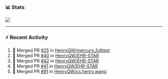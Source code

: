 ### :bar_chart: Stats

<a href="#">
  <img align="center" src="https://github-readme-stats.vercel.app/api?username=henryqw&count_private=true&show_icons=true" />
</a>
<!-- <a href="#">
  <img align="center" src="https://github-readme-stats-git-master.henryqw.vercel.app/api/top-langs/?username=HenryQW&layout=compact" />
</a> -->

---

### :zap: Recent Activity

<!--START_SECTION:activity-->

1. 🎉 Merged PR [#25](https://github.com/HenryQW/mercury_fulltext/pull/25) in [HenryQW/mercury_fulltext](https://github.com/HenryQW/mercury_fulltext)
2. 🎉 Merged PR [#40](https://github.com/HenryQW/EHR-STAR/pull/40) in [HenryQW/EHR-STAR](https://github.com/HenryQW/EHR-STAR)
3. 🎉 Merged PR [#42](https://github.com/HenryQW/EHR-STAR/pull/42) in [HenryQW/EHR-STAR](https://github.com/HenryQW/EHR-STAR)
4. 🎉 Merged PR [#41](https://github.com/HenryQW/EHR-STAR/pull/41) in [HenryQW/EHR-STAR](https://github.com/HenryQW/EHR-STAR)
5. 🎉 Merged PR [#91](https://github.com/HenryQW/cs.henry.wang/pull/91) in [HenryQW/cs.henry.wang](https://github.com/HenryQW/cs.henry.wang)
<!--END_SECTION:activity-->
